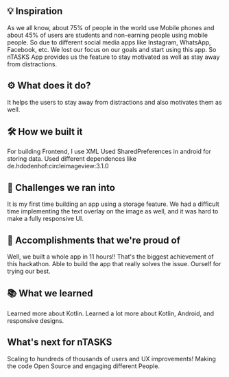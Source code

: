 ## 💡 Inspiration
As we all know, about 75% of people in the world use Mobile phones and about 45% of users are students and non-earning people using mobile people. So due to different social media apps like Instagram, WhatsApp, Facebook, etc. We lost our focus on our goals and start using this app. So nTASKS App provides us the feature to stay motivated as well as stay away from distractions.

## ⚙ What does it do?
It helps the users to stay away from distractions and also motivates them as well.

## 🛠 How we built it
For building Frontend, I use XML 
Used SharedPreferences in android for storing data.
Used different dependences like de.hdodenhof:circleimageview:3.1.0

## 💪 Challenges we ran into
It is my first time building an app using a storage feature. 
We had a difficult time implementing the text overlay on the image as well, and it was hard to make a fully responsive UI.

## 📌 Accomplishments that we're proud of
Well, we built a whole app in 11 hours!! That's the biggest achievement of this hackathon.
Able to build the app that really solves the issue.
Ourself for trying our best.
## 📚 What we learned
Learned more about Kotlin. Learned a lot more about Kotlin, Android, and responsive designs.

## What's next for nTASKS
Scaling to hundreds of thousands of users and UX improvements!
Making the code Open Source and engaging different People.
